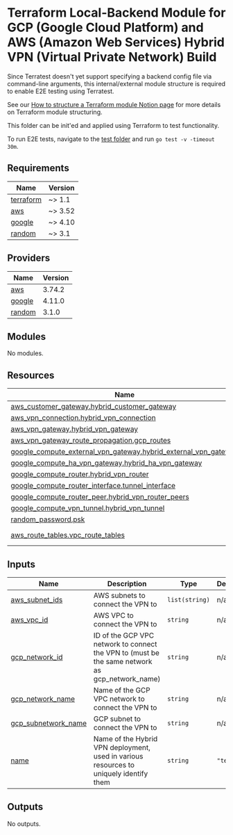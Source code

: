 # Terraform Local-Backend Module for GCP (Google Cloud Platform) and AWS (Amazon Web Services) Hybrid VPN (Virtual Private Network) Build

Since Terratest doesn't yet support specifying a backend config file via command-line arguments,
this internal/external module structure is required to enable E2E testing using Terratest.

See our [How to structure a Terraform module Notion page](https://www.notion.so/honestbank/How-to-structure-a-Terraform-module-31374a1594f84ef7b185ef4e06b36619)
for more details on Terraform module structuring.

This folder can be init'ed and applied using Terraform to test functionality.

To run E2E tests, navigate to the [test folder](../test) and run `go test -v -timeout 30m`.

<!-- BEGIN_TF_DOCS -->
## Requirements

| Name | Version |
|------|---------|
| <a name="requirement_terraform"></a> [terraform](#requirement\_terraform) | ~> 1.1 |
| <a name="requirement_aws"></a> [aws](#requirement\_aws) | ~> 3.52 |
| <a name="requirement_google"></a> [google](#requirement\_google) | ~> 4.10 |
| <a name="requirement_random"></a> [random](#requirement\_random) | ~> 3.1 |

## Providers

| Name | Version |
|------|---------|
| <a name="provider_aws"></a> [aws](#provider\_aws) | 3.74.2 |
| <a name="provider_google"></a> [google](#provider\_google) | 4.11.0 |
| <a name="provider_random"></a> [random](#provider\_random) | 3.1.0 |

## Modules

No modules.

## Resources

| Name | Type |
|------|------|
| [aws_customer_gateway.hybrid_customer_gateway](https://registry.terraform.io/providers/hashicorp/aws/latest/docs/resources/customer_gateway) | resource |
| [aws_vpn_connection.hybrid_vpn_connection](https://registry.terraform.io/providers/hashicorp/aws/latest/docs/resources/vpn_connection) | resource |
| [aws_vpn_gateway.hybrid_vpn_gateway](https://registry.terraform.io/providers/hashicorp/aws/latest/docs/resources/vpn_gateway) | resource |
| [aws_vpn_gateway_route_propagation.gcp_routes](https://registry.terraform.io/providers/hashicorp/aws/latest/docs/resources/vpn_gateway_route_propagation) | resource |
| [google_compute_external_vpn_gateway.hybrid_external_vpn_gateway](https://registry.terraform.io/providers/hashicorp/google/latest/docs/resources/compute_external_vpn_gateway) | resource |
| [google_compute_ha_vpn_gateway.hybrid_ha_vpn_gateway](https://registry.terraform.io/providers/hashicorp/google/latest/docs/resources/compute_ha_vpn_gateway) | resource |
| [google_compute_router.hybrid_vpn_router](https://registry.terraform.io/providers/hashicorp/google/latest/docs/resources/compute_router) | resource |
| [google_compute_router_interface.tunnel_interface](https://registry.terraform.io/providers/hashicorp/google/latest/docs/resources/compute_router_interface) | resource |
| [google_compute_router_peer.hybrid_vpn_router_peers](https://registry.terraform.io/providers/hashicorp/google/latest/docs/resources/compute_router_peer) | resource |
| [google_compute_vpn_tunnel.hybrid_vpn_tunnel](https://registry.terraform.io/providers/hashicorp/google/latest/docs/resources/compute_vpn_tunnel) | resource |
| [random_password.psk](https://registry.terraform.io/providers/hashicorp/random/latest/docs/resources/password) | resource |
| [aws_route_tables.vpc_route_tables](https://registry.terraform.io/providers/hashicorp/aws/latest/docs/data-sources/route_tables) | data source |

## Inputs

| Name | Description | Type | Default | Required |
|------|-------------|------|---------|:--------:|
| <a name="input_aws_subnet_ids"></a> [aws\_subnet\_ids](#input\_aws\_subnet\_ids) | AWS subnets to connect the VPN to | `list(string)` | n/a | yes |
| <a name="input_aws_vpc_id"></a> [aws\_vpc\_id](#input\_aws\_vpc\_id) | AWS VPC to connect the VPN to | `string` | n/a | yes |
| <a name="input_gcp_network_id"></a> [gcp\_network\_id](#input\_gcp\_network\_id) | ID of the GCP VPC network to connect the VPN to (must be the same network as gcp\_network\_name) | `string` | n/a | yes |
| <a name="input_gcp_network_name"></a> [gcp\_network\_name](#input\_gcp\_network\_name) | Name of the GCP VPC network to connect the VPN to | `string` | n/a | yes |
| <a name="input_gcp_subnetwork_name"></a> [gcp\_subnetwork\_name](#input\_gcp\_subnetwork\_name) | GCP subnet to connect the VPN to | `string` | n/a | yes |
| <a name="input_name"></a> [name](#input\_name) | Name of the Hybrid VPN deployment, used in various resources to uniquely identify them | `string` | `"test"` | no |

## Outputs

No outputs.
<!-- END_TF_DOCS -->
